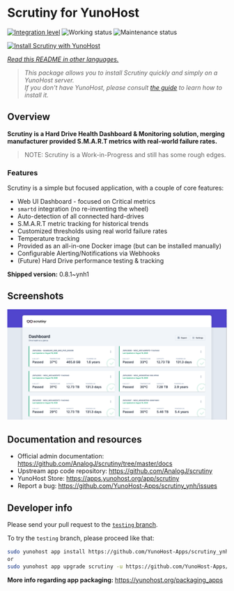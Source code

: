 <!--
N.B.: This README was automatically generated by <https://github.com/YunoHost/apps/tree/master/tools/readme_generator>
It shall NOT be edited by hand.
-->

# Scrutiny for YunoHost

[![Integration level](https://dash.yunohost.org/integration/scrutiny.svg)](https://ci-apps.yunohost.org/ci/apps/scrutiny/) ![Working status](https://ci-apps.yunohost.org/ci/badges/scrutiny.status.svg) ![Maintenance status](https://ci-apps.yunohost.org/ci/badges/scrutiny.maintain.svg)

[![Install Scrutiny with YunoHost](https://install-app.yunohost.org/install-with-yunohost.svg)](https://install-app.yunohost.org/?app=scrutiny)

*[Read this README in other languages.](./ALL_README.md)*

> *This package allows you to install Scrutiny quickly and simply on a YunoHost server.*  
> *If you don't have YunoHost, please consult [the guide](https://yunohost.org/install) to learn how to install it.*

## Overview

**Scrutiny is a Hard Drive Health Dashboard & Monitoring solution, merging manufacturer provided S.M.A.R.T metrics with real-world failure rates.**

> NOTE: Scrutiny is a Work-in-Progress and still has some rough edges.

### Features

Scrutiny is a simple but focused application, with a couple of core features:

- Web UI Dashboard - focused on Critical metrics
- `smartd` integration (no re-inventing the wheel)
- Auto-detection of all connected hard-drives
- S.M.A.R.T metric tracking for historical trends
- Customized thresholds using real world failure rates
- Temperature tracking
- Provided as an all-in-one Docker image (but can be installed manually)
- Configurable Alerting/Notifications via Webhooks
- (Future) Hard Drive performance testing & tracking


**Shipped version:** 0.8.1~ynh1

## Screenshots

![Screenshot of Scrutiny](./doc/screenshots/dashboard.png)

## Documentation and resources

- Official admin documentation: <https://github.com/AnalogJ/scrutiny/tree/master/docs>
- Upstream app code repository: <https://github.com/AnalogJ/scrutiny>
- YunoHost Store: <https://apps.yunohost.org/app/scrutiny>
- Report a bug: <https://github.com/YunoHost-Apps/scrutiny_ynh/issues>

## Developer info

Please send your pull request to the [`testing` branch](https://github.com/YunoHost-Apps/scrutiny_ynh/tree/testing).

To try the `testing` branch, please proceed like that:

```bash
sudo yunohost app install https://github.com/YunoHost-Apps/scrutiny_ynh/tree/testing --debug
or
sudo yunohost app upgrade scrutiny -u https://github.com/YunoHost-Apps/scrutiny_ynh/tree/testing --debug
```

**More info regarding app packaging:** <https://yunohost.org/packaging_apps>
